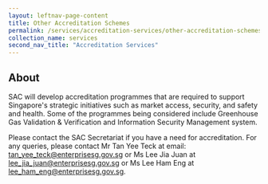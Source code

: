 ```yaml
---
layout: leftnav-page-content
title: Other Accreditation Schemes
permalink: /services/accreditation-services/other-accreditation-schemes
collection_name: services
second_nav_title: "Accreditation Services"
---
```


## About

SAC will develop accreditation programmes that are required to support Singapore's strategic initiatives such as market access, security, and safety and health. Some of the programmes being considered include Greenhouse Gas Validation & Verification and Information Security Management system.
 
Please contact the SAC Secretariat if you have a need for accreditation.  For any queries, please contact Mr Tan Yee Teck at email: <tan_yee_teck@enterprisesg.gov.sg> or Ms Lee Jia Juan at <lee_jia_juan@enterprisesg.gov.sg> or  Ms Lee Ham Eng at <lee_ham_eng@enterprisesg.gov.sg>.

